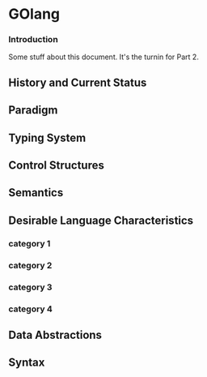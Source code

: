 # GOlang
### Introduction
Some stuff about this document. It's the turnin for Part 2.

## History and Current Status
## Paradigm
## Typing System
## Control Structures
## Semantics
## Desirable Language Characteristics
### category 1
### category 2
### category 3
### category 4
## Data Abstractions
## Syntax

